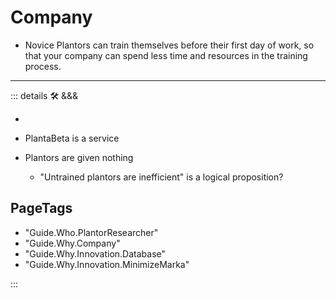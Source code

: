 
# Company

- Novice Plantors can train themselves before their first day of work, so that your company can spend less time and resources in the training process.

---

<!-- =================================================== -->
<!-- =================================================== -->
<!-- =================================================== -->
<!-- =================================================== -->
<!-- =================================================== -->
::: details 🛠 &&&

-

- PlantaBeta is a service

- Plantors are given nothing
    - "Untrained plantors are inefficient" is a logical proposition?

<h2>PageTags</h2>

- "Guide.Who.PlantorResearcher"
- "Guide.Why.Company"
- "Guide.Why.Innovation.Database"
- "Guide.Why.Innovation.MinimizeMarka"

:::
